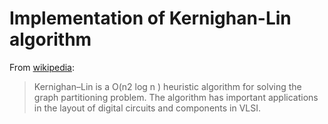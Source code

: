 # Implementation of Kernighan-Lin algorithm

From [wikipedia](http://en.wikipedia.org/wiki/Kernighan%E2%80%93Lin_algorithm):

> Kernighan–Lin is a O(n2 log n ) heuristic algorithm for solving the graph partitioning problem. The algorithm has important applications in the layout of digital circuits and components in VLSI.

